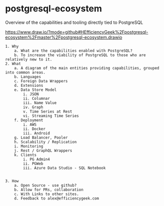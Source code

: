 # postgresql-ecosystem
Overview of the capabilities and tooling directly tied to PostgreSQL

https://www.draw.io/?mode=github#HEfficiencyGeek%2Fpostgresql-ecosystem%2Fmaster%2Fpostgresql-ecosystem.drawio

	1. Why
		a. What are the capabilities enabled with PostgreSQL?
		b. To increase the viability of PostgreSQL to those who are relatively new to it.
	2. What
		a. A diagram of the main entities providing capabilities, grouped into common areas.
		b. Languages
		c. Foreign Data Wrappers
		d. Extensions
		e. Data Store Model
			i. JSON
			ii. Columnar
			iii. Name Value
			iv. Graph
			v. Time Series at Rest
			vi. Streaming Time Series
		f. Deployment
			i. AWS
			ii. Docker
			iii. Android
		g. Load Balancer, Pooler
		h. Scalability / Replication
		i. Monitoring
		j. Rest / GraphQL Wrappers
		k. Clients
			i. PG Admin4
			ii. PGWeb
			iii. Azure Data Studio - SQL Notebook
		
		
	3. How
		a. Open Source - use github?
		b. Allow for PRs, collaboration
		c. With Links to other sites.
		d. Feedback to alex@efficiencygeek.com
